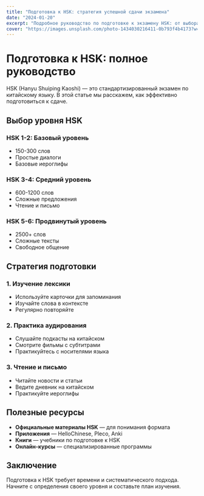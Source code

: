 ```yaml
---
title: "Подготовка к HSK: стратегия успешной сдачи экзамена"
date: "2024-01-20"
excerpt: "Подробное руководство по подготовке к экзамену HSK: от выбора уровня до стратегии сдачи и полезных ресурсов."
cover: "https://images.unsplash.com/photo-1434030216411-0b793f4b4173?w=800&h=400&fit=crop"
---
```


# Подготовка к HSK: полное руководство

HSK (Hanyu Shuiping Kaoshi) — это стандартизированный экзамен по китайскому языку. В этой статье мы расскажем, как эффективно подготовиться к сдаче.

## Выбор уровня HSK

### HSK 1-2: Базовый уровень
- 150-300 слов
- Простые диалоги
- Базовые иероглифы

### HSK 3-4: Средний уровень
- 600-1200 слов
- Сложные предложения
- Чтение и письмо

### HSK 5-6: Продвинутый уровень
- 2500+ слов
- Сложные тексты
- Свободное общение

## Стратегия подготовки

### 1. Изучение лексики
- Используйте карточки для запоминания
- Изучайте слова в контексте
- Регулярно повторяйте

### 2. Практика аудирования
- Слушайте подкасты на китайском
- Смотрите фильмы с субтитрами
- Практикуйтесь с носителями языка

### 3. Чтение и письмо
- Читайте новости и статьи
- Ведите дневник на китайском
- Практикуйте иероглифы

## Полезные ресурсы

- **Официальные материалы HSK** — для понимания формата
- **Приложения** — HelloChinese, Pleco, Anki
- **Книги** — учебники по подготовке к HSK
- **Онлайн-курсы** — специализированные программы

## Заключение

Подготовка к HSK требует времени и систематического подхода. Начните с определения своего уровня и составьте план изучения.
